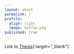 ```yaml
---
layout: about
permalink: /
profile:
  align: right
  image: Selfie.png
published: true
---
```



Link to [Thesis](https://stars.library.ucf.edu/etd2020/1297/){:target="_blank"}


